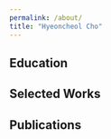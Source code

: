 ```yaml
---
permalink: /about/
title: "Hyeoncheol Cho"
---
```


## Education

## Selected Works

## Publications
